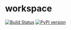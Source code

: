 # workspace

[![Build Status](https://travis-ci.org/livingbio/workspace.svg?branch=master)](https://travis-ci.org/livingbio/workspace)
[![PyPI version](https://badge.fury.io/py/livingbio-workspace.svg)](https://badge.fury.io/py/livingbio-workspace)
